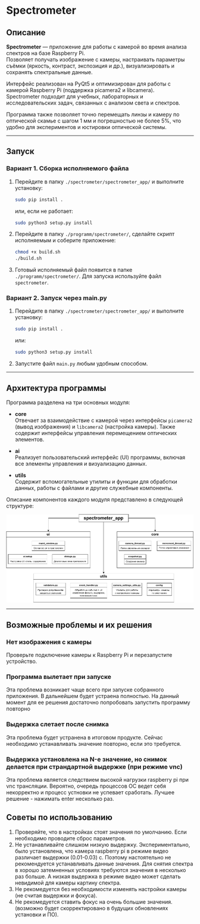 # Spectrometer

## Описание

**Spectrometer** — приложение для работы с камерой во время анализа спектров на базе Raspberry Pi.  
Позволяет получать изображение с камеры, настраивать параметры съёмки (яркость, контраст, экспозиция и др.), визуализировать и сохранять спектральные данные.  

Интерфейс реализован на PyQt5 и оптимизирован для работы с камерой Raspberry Pi (поддержка picamera2 и libcamera).  
Spectrometer подходит для учебных, лабораторных и исследовательских задач, связанных с анализом света и спектров.

Программа также позволяет точно перемещать линзы и камеру по оптической скамье с шагом 1 мм и погрешностью не более 5%, что удобно для экспериментов и юстировки оптической системы.

---

## Запуск

### Вариант 1. Сборка исполняемого файла

1. Перейдите в папку `./spectrometer/spectrometer_app/` и выполните установку:
   ```bash
   sudo pip install .
   ```
   или, если не работает:
   ```bash
   sudo python3 setup.py install
   ```
2. Перейдите в папку `./programm/spectrometer/`, сделайте скрипт исполняемым и соберите приложение:
   ```bash
   chmod +x build.sh
   ./build.sh
   ```
3. Готовый исполняемый файл появится в папке `./programm/spectrometer/`. Для запуска используйте файл `spectrometer`.

### Вариант 2. Запуск через main.py

1. Перейдите в папку `./spectrometer/spectrometer_app/` и выполните установку:
   ```bash
   sudo pip install .
   ```
   или:
   ```bash
   sudo python3 setup.py install
   ```
2. Запустите файл `main.py` любым удобным способом.

---

## Архитектура программы

Программа разделена на три основных модуля:

- **core**  
  Отвечает за взаимодействие с камерой через интерфейсы `picamera2` (вывод изображения) и `libcamera2` (настройка камеры). Также содержит интерфейсы управления перемещением оптических элементов.

- **ai**  
  Реализует пользовательский интерфейс (UI) программы, включая все элементы управления и визуализацию данных.

- **utils**  
  Содержит вспомогательные утилиты и функции для обработки данных, работы с файлами и другие служебные компоненты.

Описание компонентов каждого модуля представлено в следующей структуре:

![alt text](https://github.com/Dvorobev-MIPT/spectrometer/blob/main/images/spectrometer_structure.png)

---

## Возможные проблемы и их решения

### Нет изображения с камеры

Проверьте подключение камеры к Raspberry Pi и перезапустите устройство.

### Программа вылетает при запуске

Эта проблема возникает чаще всего при запуске собранного приложения. В дальнейшем будет устраена полностью. На данный момент для ее решения достаточно попробовать запустить программу повторно

### Выдержка слетает после снимка

Эта проблема будет устранена в итоговом продукте. Сейчас необходимо устанавливать значение повторно, если это требуется.

### Выдержка установлена на N-е значение, но снимок делается при страндартной выдержке (при режиме vnc)

Эта проблема является следствием высокой нагрузки raspberry pi при vnc трансляции. Вероятно, очередь процессов ОС ведет себя некорректно и процесс устновки не успевает сработать. Лучшее решение - нажимать enter несколько раз.

## Советы по использованию 

1. Проверяйте, что в настройках стоят значения по умолчанию. Если необходимо проводите сброс параметров.
2. Не устанавливайте слишком низкую выдержку. Экспериментально, было установлена, что камера raspberry pi в режиме видео различает выдержки (0.01-0.03) с. Поэтому настоятельно не рекомендуется устанавливать данные значения. Для снятия спектра в хорошо затемненных условиях требуются значения в несколько раз больше. А низкая выдержка в режиме видео может сделать невидимой для камеры картину спектра.
3. Не рекомедуется без необходимости изменять настройки камеры (не считая выдержки и фокуса).
4. Не рекомедуется ставить фокус на очень большие значения. (возможно будет скорректировано в будущих обновлениях установки и ПО). 